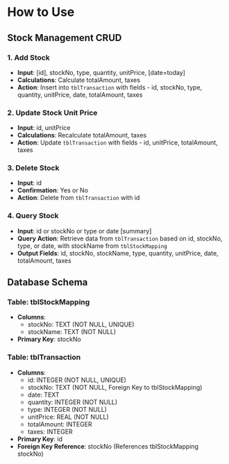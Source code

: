 How to Use
===

## Stock Management CRUD

### 1. Add Stock
- **Input**: [id], stockNo, type, quantity, unitPrice, [date=today]
- **Calculations**: Calculate totalAmount, taxes
- **Action**: Insert into `tblTransaction` with fields - id, stockNo, type, quantity, unitPrice, date, totalAmount, taxes

### 2. Update Stock Unit Price
- **Input**: id, unitPrice
- **Calculations**: Recalculate totalAmount, taxes
- **Action**: Update `tblTransaction` with fields - id, unitPrice, totalAmount, taxes

### 3. Delete Stock
- **Input**: id
- **Confirmation**: Yes or No
- **Action**: Delete from `tblTransaction` with id

### 4. Query Stock
- **Input**: id or stockNo or type or date [summary]
- **Query Action**: Retrieve data from `tblTransaction` based on id, stockNo, type, or date, with stockName from `tblStockMapping`
- **Output Fields**: id, stockNo, stockName, type, quantity, unitPrice, date, totalAmount, taxes

## Database Schema

### Table: tblStockMapping
- **Columns**:
  - stockNo: TEXT (NOT NULL, UNIQUE)
  - stockName: TEXT (NOT NULL)
- **Primary Key**: stockNo

### Table: tblTransaction
- **Columns**:
  - id: INTEGER (NOT NULL, UNIQUE)
  - stockNo: TEXT (NOT NULL, Foreign Key to tblStockMapping)
  - date: TEXT
  - quantity: INTEGER (NOT NULL)
  - type: INTEGER (NOT NULL)
  - unitPrice: REAL (NOT NULL)
  - totalAmount: INTEGER
  - taxes: INTEGER
- **Primary Key**: id
- **Foreign Key Reference**: stockNo (References tblStockMapping stockNo)


